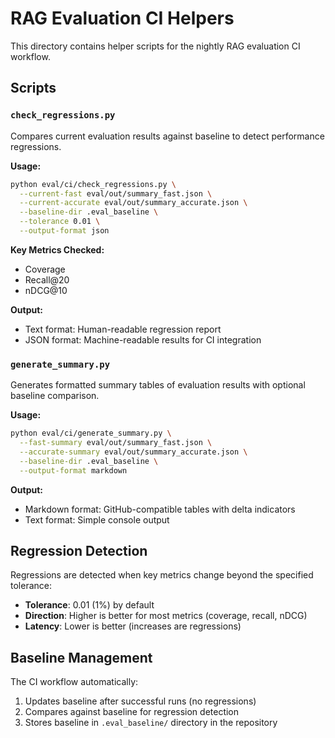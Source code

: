 # RAG Evaluation CI Helpers

This directory contains helper scripts for the nightly RAG evaluation CI workflow.

## Scripts

### `check_regressions.py`

Compares current evaluation results against baseline to detect performance regressions.

**Usage:**
```bash
python eval/ci/check_regressions.py \
  --current-fast eval/out/summary_fast.json \
  --current-accurate eval/out/summary_accurate.json \
  --baseline-dir .eval_baseline \
  --tolerance 0.01 \
  --output-format json
```

**Key Metrics Checked:**
- Coverage
- Recall@20  
- nDCG@10

**Output:**
- Text format: Human-readable regression report
- JSON format: Machine-readable results for CI integration

### `generate_summary.py`

Generates formatted summary tables of evaluation results with optional baseline comparison.

**Usage:**
```bash
python eval/ci/generate_summary.py \
  --fast-summary eval/out/summary_fast.json \
  --accurate-summary eval/out/summary_accurate.json \
  --baseline-dir .eval_baseline \
  --output-format markdown
```

**Output:**
- Markdown format: GitHub-compatible tables with delta indicators
- Text format: Simple console output

## Regression Detection

Regressions are detected when key metrics change beyond the specified tolerance:

- **Tolerance**: 0.01 (1%) by default
- **Direction**: Higher is better for most metrics (coverage, recall, nDCG)
- **Latency**: Lower is better (increases are regressions)

## Baseline Management

The CI workflow automatically:
1. Updates baseline after successful runs (no regressions)
2. Compares against baseline for regression detection
3. Stores baseline in `.eval_baseline/` directory in the repository

